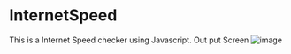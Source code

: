 # InternetSpeed
This is a Internet Speed checker using Javascript.
Out put Screen
![image](https://user-images.githubusercontent.com/24350149/187625661-b7b0fea7-f71c-40ad-bb0c-59480db6da28.png)
